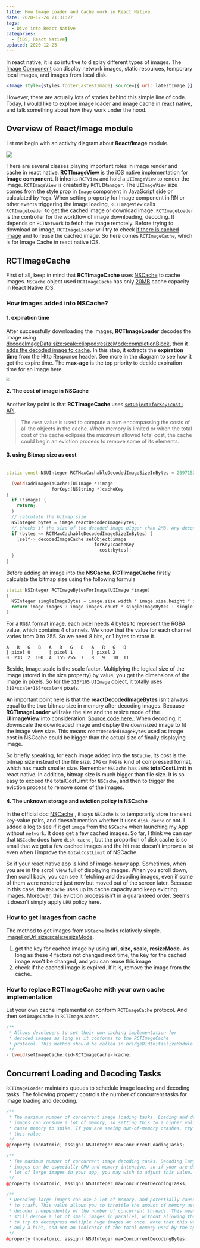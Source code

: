 ```yaml
---
title: How Image Loader and Cache work in React Native
date: 2020-12-24 21:31:27
tags:
  - Dive into React Native
categories: 
  - [iOS, React Native]
updated: 2020-12-25  
---
```


 In react native, it is so intuitive to display different types of images. The [Image Component](https://reactnative.dev/docs/image) can display network images, static resources, temporary local images, and images from local disk. 

```jsx
<Image style={styles.footerLastestImage} source={{ uri: latestImage }} />
```

However, there are actually lots of stories behind this simple line of code.
Today, I would like to explore image loader and image cache in react native, and talk something about how they work under the hood.

## Overview of React/Image module

Let me begin with an activity diagram about **React/Image** module.

![](ActivityReactNative.jpg)

There are several classes playing important roles in image render and cache in react native. **RCTImageView** is the iOS native implementation for **Image component**. It inherits `RCTView` and hold a `UIImageView` to render the image. `RCTImageView` is created by `RCTUIManager`. The `UIImageView` size comes from the style prop in `Image` component in JavaScript side or calculated by `Yoga`. When setting property for Image component in RN or other events triggering the image loading, `RCTImageView` calls `RCTImageLoader` to get the cached image or download image. `RCTImageLoader` is the controller for the workflow of image downloading, decoding. It depends on `RCTNetwork` to fetch the image remotely.  Before trying to download an image, `RCTImageLoader` will try to check [if there is cached image](https://github.com/facebook/react-native/blob/1ee406b9ccbecc52dff3e77d65c6d9b4837e6dab/Libraries/Image/RCTImageLoader.mm#L606) and to reuse the cached image. So here comes `RCTImageCache`, which is for Image Cache in react native iOS. 

## **RCTImageCache**

First of all, keep in mind that **RCTImageCache** uses [NSCache](https://developer.apple.com/documentation/foundation/nscache) to cache images. `NSCache` object used `RCTImageCache` has only [20MB](https://github.com/facebook/react-native/blob/00456211e591930f28a08356141fc8bec52fe3e5/Libraries/Image/RCTImageCache.m#L41) cache capacity in React Native iOS.

### How images added into NSCache? 

#### 1. expiration time 

After successfully downloading the images, **RCTImageLoader** decodes the image using [decodeImageData:size:scale:clipped:resizeMode:completionBlock](https://github.com/facebook/react-native/blob/9500eb8867d25896b1611903a64fac8d81984bf6/Libraries/Image/RCTImageLoader.mm#L935), then it [adds the decoded image to cache](https://github.com/facebook/react-native/blob/00456211e591930f28a08356141fc8bec52fe3e5/Libraries/Image/RCTImageLoader.mm#L806). In this step, it extracts the **expiration time** from the Http Response header. See more in the diagram to see how it get the expire time. The **max-age** is the top priority to decide expiration time for an image here. 

<img src="stale_time.png" style="zoom:50%;" />

#### 2. The cost of image in NSCache

Another key point is that **RCTImageCache** uses [`setObject:forKey:cost:` API](https://developer.apple.com/documentation/foundation/nscache/1416399-setobject?language=objc). 

> The `cost` value is used to compute a sum encompassing the costs of all the objects in the cache. When memory is limited or when the total cost of the cache eclipses the maximum allowed total cost, the cache could begin an eviction process to remove some of its elements.

#### 3. using Bitmap size as cost

```c++

static const NSUInteger RCTMaxCachableDecodedImageSizeInBytes = 2097152; // 2 MB

- (void)addImageToCache:(UIImage *)image
                 forKey:(NSString *)cacheKey
{
  if (!image) {
    return;
  }
  // calculate the bitmap size 
  NSInteger bytes = image.reactDecodedImageBytes;
  // checks if the size of the decoded image bigger than 2MB. Any decoded image occupying more than 2MB memory won't be added into **NSCache**.  
  if (bytes <= RCTMaxCachableDecodedImageSizeInBytes) {
    [self->_decodedImageCache setObject:image
                                 forKey:cacheKey
                                   cost:bytes];
  }
}
```


Before adding an image into the **NSCache**. **RCTImageCache** firstly calculate the bitmap size using the following formula

```c++
static NSInteger RCTImageBytesForImage(UIImage *image)
{
  NSInteger singleImageBytes = image.size.width * image.size.height * image.scale * image.scale * 4;
  return image.images ? image.images.count * singleImageBytes : singleImageBytes;
}
```

For a `RGBA` format image, each pixel needs 4 bytes to represent the RGBA value, which contains 4 channels. We know that the value for each channel varies from 0 to 255.  So we need 8 bits, or 1 bytes to store it.

```
A   R   G   B   A   R   G   B   A   R   G   B  
| pixel 0       | pixel 1       | pixel 2  
0  233  2  100  4  155 255  7   8   9   10  11
```

Beside, Image.scale is the scale factor. Multiplying the logical size of the image (stored in the size property) by value, you get the dimensions of the image in pixels. So for the `310*165` `UIImage` object, it totally uses `310*scale*165*scale*4` pixels. 

An important point here is that the **reactDecodedImageBytes** isn't always equal to the true bitmap size in memory after decoding images. Because **RCTImageLoader** will take the size and the resize mode of the **UIImageView** into consideration. [Source code here.](https://github.com/facebook/react-native/blob/00456211e591930f28a08356141fc8bec52fe3e5/Libraries/Image/RCTImageUtils.m#L256). When decoding, it downscale the downloaded image and display the downsized image to fit the image view size. This means `reactDecodedImageBytes` used as image cost in NSCache could be bigger than the actual size of finally displaying image. 

So briefly speaking, for each image added into the `NSCache`, its cost is the bitmap size instead of the file size. `JPG` or `PNG` is kind of compressed format, which has much smaller size. Remember `NSCache` has `20MB` **totalCostLimit** in react native. In addition, bitmap size is much bigger than file size. It is so easy to exceed the totalCostLimit for `NSCache`, and then to trigger the eviction process to remove some of the images. 

#### 4. The unknown storage and eviction policy in NSCache 

In the official doc  [NSCache](https://developer.apple.com/documentation/foundation/nscache) , it says `NSCache` is to temporarily store transient key-value pairs, and doesn't mention whether it uses `disk cache` or not. I added a log to see if it get `image` from the `NSCache` when launching my App without `network`. It does get a few cached images. So far, I think we can say that `NSCache` does have `disk cache` , but the proportion of disk cache is so small that we got a few cached images and the hit rate doesn't improve a lot even when I improve the `totalCostLimit` of NSCache. 

So if your react native app is kind of image-heavy app. Sometimes, when you are in the scroll view full of displaying images. When you scroll down, then scroll back, you can see it fetching and decoding images, even if some of them were rendered just now but moved out of the screen later. Because in this case, the `NSCache` uses up its cache capacity and keep evicting images. Moreover, this eviction process isn't in a guaranteed order. Seems it doesn't simply apply `LRU` policy here. 


### How to get images from cache

The method to get images from `NSCache` looks relatively simple. [ imageForUrl:size:scale:resizeMode](https://github.com/facebook/react-native/blob/00456211e591930f28a08356141fc8bec52fe3e5/Libraries/Image/RCTImageCache.m#L79). 

1. get the key for cached image by using **url, size, scale, resizeMode.** As long as these 4 factors not changed next time, the key for the cached image won't be changed, and you can reuse this image
2. check if the cached image is expired. If it is, remove the image from the cache. 

### How to replace RCTImageCache with your own cache implementation

Let your own cache implementation conform `RCTImageCache` protocol. And then `setImageCache` in `RCTImageLoader`.

```c++
/**
 * Allows developers to set their own caching implementation for
 * decoded images as long as it conforms to the RCTImageCache
 * protocol. This method should be called in bridgeDidInitializeModule.
 */
- (void)setImageCache:(id<RCTImageCache>)cache;
```


## Concurrent Loading and Decoding Tasks 

`RCTImageLoader` maintains queues to schedule image loading and decoding tasks.  The following property controls the number of concurrent tasks for image loading and decoding. 

```c++
/**
 * The maximum number of concurrent image loading tasks. Loading and decoding
 * images can consume a lot of memory, so setting this to a higher value may
 * cause memory to spike. If you are seeing out-of-memory crashes, try reducing
 * this value.
 */
@property (nonatomic, assign) NSUInteger maxConcurrentLoadingTasks;

/**
 * The maximum number of concurrent image decoding tasks. Decoding large
 * images can be especially CPU and memory intensive, so if your are decoding a
 * lot of large images in your app, you may wish to adjust this value.
 */
@property (nonatomic, assign) NSUInteger maxConcurrentDecodingTasks;

/**
 * Decoding large images can use a lot of memory, and potentially cause the app
 * to crash. This value allows you to throttle the amount of memory used by the
 * decoder independently of the number of concurrent threads. This means you can
 * still decode a lot of small images in parallel, without allowing the decoder
 * to try to decompress multiple huge images at once. Note that this value is
 * only a hint, and not an indicator of the total memory used by the app.
 */
@property (nonatomic, assign) NSUInteger maxConcurrentDecodingBytes;
```


